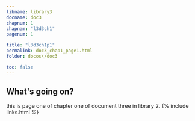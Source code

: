 ```yaml
---
libname: library3
docname: doc3
chapnum: 1
chapnam: "l3d3ch1"
pagenum: 1

title: "l3d3ch1p1"
permalink: doc3_chap1_page1.html
folder: docos\/doc3

toc: false
---
```


## What's going on?

this is page one of chapter one of document three in library 2.
{% include links.html %}